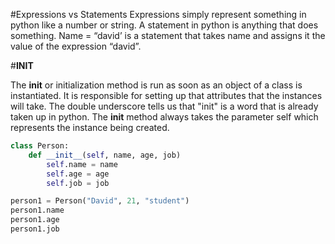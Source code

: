 #Expressions vs Statements 
Expressions simply represent something in python like a number or string. 
A statement in python is anything that does something. Name = “david’ is a statement that takes name and assigns it the value of the expression “david”.


#__INIT__

The __init__  or initialization method is run as soon as an object of a class is instantiated. It is responsible for setting up that attributes that the instances will take. The double underscore tells us that "init" is a word that is already taken up in python. The __init__ method always takes the parameter self which represents the instance being created.

```python
class Person:
	def __init__(self, name, age, job)
		self.name = name
		self.age = age
		self.job = job

person1 = Person("David", 21, "student")
person1.name
person1.age
person1.job
```



